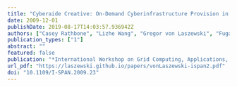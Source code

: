 ```yaml
---
title: "Cyberaide Creative: On-Demand Cyberinfrastructure Provision in Clouds"
date: 2009-12-01
publishDate: 2019-08-17T14:03:57.936942Z
authors: ["Casey Rathbone", "Lizhe Wang", "Gregor von Laszewski", "Fugang Wang"]
publication_types: ["1"]
abstract: ""
featured: false
publication: "*International Workshop on Grid Computing, Applications, and Technologies (GridCAT 2009) in conjunction with the 10th International Symposium on Pervasive Systems, Algorithms and Networks (I-SPAN 2009)*"
url_pdf: "https://laszewski.github.io/papers/vonLaszewski-ispan2.pdf"
doi: "10.1109/I-SPAN.2009.23"
---
```


